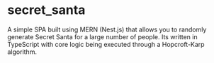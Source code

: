 # secret_santa
A simple SPA built using MERN (Nest.js) that allows you to randomly generate Secret Santa for a large number of people. Its written in TypeScript with core logic being executed through a Hopcroft-Karp algorithm.
